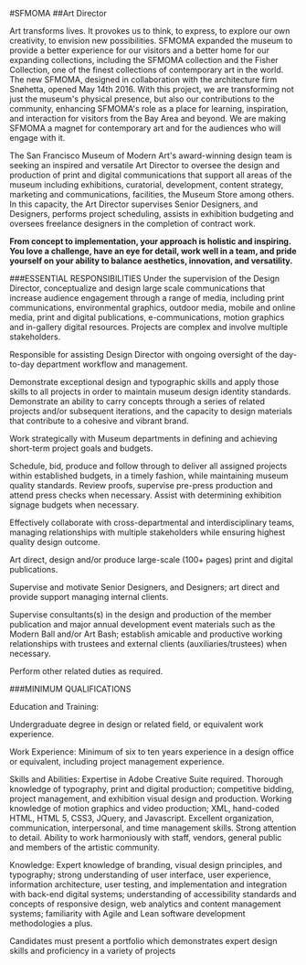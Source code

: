#SFMOMA
##Art Director

Art transforms lives. It provokes us to think, to express, to explore our own creativity, to envision new possibilities. SFMOMA expanded the museum to provide a better experience for our visitors and a better home for our expanding collections, including the SFMOMA collection and the Fisher Collection, one of the finest collections of contemporary art in the world. The new SFMOMA, designed in collaboration with the architecture firm Snøhetta, opened May 14th 2016. With this project, we are transforming not just the museum's physical presence, but also our contributions to the community, enhancing SFMOMA's role as a place for learning, inspiration, and interaction for visitors from the Bay Area and beyond. We are making SFMOMA a magnet for contemporary art and for the audiences who will engage with it.

The San Francisco Museum of Modern Art's award-winning design team is seeking an inspired and versatile Art Director to oversee the design and production of print and digital communications that support all areas of the museum including exhibitions, curatorial, development, content strategy, marketing and communications, facilities, the Museum Store among others. In this capacity, the Art Director supervises Senior Designers, and Designers, performs project scheduling, assists in exhibition budgeting and oversees freelance designers in the completion of contract work.

<strong>From concept to implementation, your approach is holistic and inspiring. You love a challenge, have an eye for detail, work well in a team, and pride yourself on your ability to balance aesthetics, innovation, and versatility.</strong>

###ESSENTIAL RESPONSIBILITIES
Under the supervision of the Design Director, conceptualize and design large scale communications that increase audience engagement through a range of media, including print communications, environmental graphics, outdoor media, mobile and online media, print and digital publications, e-communications, motion graphics and in-gallery digital resources. Projects are complex and involve multiple stakeholders.

Responsible for assisting Design Director with ongoing oversight of the day-to-day department workflow and management.

Demonstrate exceptional design and typographic skills and apply those skills to all projects in order to maintain museum design identity standards. Demonstrate an ability to carry concepts through a series of related projects and/or subsequent iterations, and the capacity to design materials that contribute to a cohesive and vibrant brand.

Work strategically with Museum departments in defining and achieving short-term project goals and budgets.

Schedule, bid, produce and follow through to deliver all assigned projects within established budgets, in a timely fashion, while maintaining museum quality standards. Review proofs, supervise pre-press production and attend press checks when necessary. Assist with determining exhibition signage budgets when necessary.


Effectively collaborate with cross-departmental and interdisciplinary teams, managing relationships with multiple stakeholders while ensuring highest quality design outcome.


Art direct, design and/or produce large-scale (100+ pages) print and digital publications.


Supervise and motivate Senior Designers, and Designers; art direct and provide support managing internal clients.


Supervise consultants(s) in the design and production of the member publication and major annual development event materials such as the Modern Ball and/or Art Bash; establish amicable and productive working relationships with trustees and external clients (auxiliaries/trustees) when necessary.


Perform other related duties as required.


###MINIMUM QUALIFICATIONS



Education and Training:

Undergraduate degree in design or related field, or equivalent work experience.



Work Experience: Minimum of six to ten years experience in a design office or equivalent, including project management experience.



Skills and Abilities: Expertise in Adobe Creative Suite required. Thorough knowledge of typography, print and digital production; competitive bidding, project management, and exhibition visual design and production. Working knowledge of motion graphics and video production; XML, hand-coded HTML, HTML 5, CSS3, JQuery, and Javascript. Excellent organization, communication, interpersonal, and time management skills. Strong attention to detail. Ability to work harmoniously with staff, vendors, general public and members of the artistic community.



Knowledge: Expert knowledge of branding, visual design principles, and typography; strong understanding of user interface, user experience, information architecture, user testing, and implementation and integration with back-end digital systems; understanding of accessibility standards and concepts of responsive design, web analytics and content management systems; familiarity with Agile and Lean software development methodologies a plus.



Candidates must present a portfolio which demonstrates expert design skills and proficiency in a variety of projects